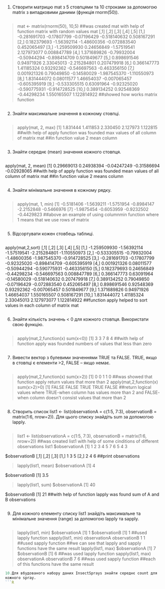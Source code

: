 ```R
```
1. Створити матрицю mat з 5 стовпцями та 10 строками за допомогою
matrix з випадковими даними (функція rnorm(50)).
```R
```
> mat <- matrix(rnorm(50), 10,5)
##was created mat with help of function matrix with random values
> mat
[,1]        [,2]        [,3]         [,4]         [,5]
[1,] -0.281691703 -0.17807799 -0.07196429 -0.518140632  0.508167291
[2,]  0.182379693 -1.56392114 -1.48600356 -0.072883540  0.452065497
[3,] -1.259509930  0.24656849 -1.57519541  2.127973077  0.008847789
[4,]  1.371689826 -0.79932004 -0.50944294 -0.898414709  0.501849677
[5,]  0.898691546  0.94971926  2.33045013 -2.215284801  0.207479918
[6,]  0.366147773  1.41185324  0.93292362 -0.546697563 -0.463356150
[7,]  0.001921326  0.79049850 -0.14580029 -1.987545370 -1.110550973
[8,]  1.831444072  0.08011577  1.46654037 -0.007065457 -0.605395919
[9,] -0.533305515  0.63091964 -0.92325020 -0.590775931 -0.914728525
[10,]  0.389134252  0.92548369 -0.44298234  1.550165507  1.122814922
##showed how works matrix function
```R
```
2. Знайти максимальне значення в кожному стовпці.
```R
```
> apply(mat, 2, max)
[1] 1.831444 1.411853 2.330450 2.127973 1.122815
##with help of apply function was founded max values of all column of matrix mat
##in function value 2 mean column
```R
```
3. Знайти середнє (mean) значення кожного стовпця.
```R
```
apply(mat, 2, mean)
[1]  0.29669013  0.24938394 -0.04247249 -0.31586694 -0.02928065
##with help of apply function was founded mean values of all column of matrix mat
##in function value 2 means column
```R
```
4. Знайти мінімальне значення в кожному рядку.
```R
```
> apply(mat, 1, min)
[1] -0.5181406 -1.5639211 -1.5751954 -0.8984147 -2.2152848 -0.5466976
[7] -1.9875454 -0.6053959 -0.9232502 -0.4429823
##above an example of using columnmin function where 1 means that we use rows of matrix
```R
```
5. Відсортувати кожен стовбець таблиці.
```R
```
apply(mat,2,sort)
[,1]        [,2]        [,3]         [,4]         [,5]
[1,] -1.259509930 -1.56392114 -1.57519541 -2.215284801 -1.110550973
[2,] -0.533305515 -0.79932004 -1.48600356 -1.987545370 -0.914728525
[3,] -0.281691703 -0.17807799 -0.92325020 -0.898414709 -0.605395919
[4,]  0.001921326  0.08011577 -0.50944294 -0.590775931 -0.463356150
[5,]  0.182379693  0.24656849 -0.44298234 -0.546697563  0.008847789
[6,]  0.366147773  0.63091964 -0.14580029 -0.518140632  0.207479918
[7,]  0.389134252  0.79049850 -0.07196429 -0.072883540  0.452065497
[8,]  0.898691546  0.92548369  0.93292362 -0.007065457  0.501849677
[9,]  1.371689826  0.94971926  1.46654037  1.550165507  0.508167291
[10,]  1.831444072  1.41185324  2.33045013  2.127973077  1.122814922
##function apply helped to sort values in each column of matrix mat
```R
```
6. Знайти кількість значень < 0 для кожного стовпця. Використати свою
функцію.
```R
```
> apply(mat,2,function(x) sum(x<0))
[1] 3 3 7 8 4
##with help of function apply was founded numbers of values that less than zero
```R
```
7. Вивести вектор з булевими значеннями TRUE та FALSE. TRUE, якщо в
стовпці є елементи >2, FALSE – якщо немає.
```R
```
> apply(mat,2,function(x) sum(x>2))
[1] 0 0 1 1 0
##was showed that function apply return values that more than 2
> apply(mat,2,function(x) sum(x>2)>0)
[1] FALSE FALSE  TRUE  TRUE FALSE
##return logical values where TRUE-when column has values more than 2 and FALSE- when column doesn't consist values that more than 2
```R
```
8. Створить список list1 <- list(observationA = c(1:5, 7:3), observationB = matrix(1:6, nrow=2)). Для цього списку знайдіть sum за допомогою lapply.
```R
```
> list1 <- list(observationA = c(1:5, 7:3), observationB = matrix(1:6, nrow=2))
##was created list1 with help of some cinditions of different observations
> list1
$observationA
[1] 1 2 3 4 5 7 6 5 4 3

$observationB
[,1] [,2] [,3]
[1,]    1    3    5
[2,]    2    4    6
##print observations
> lapply(list1, mean)
$observationA
[1] 4

$observationB
[1] 3.5

> lapply(list1, sum)
$observationA
[1] 40

$observationB
[1] 21
##with help of function lapply was found sum of A and B observations
```R
```
9. Для кожного елементу списку list1 знайдіть максимальне та мінімальне
значення (range) за допомогою lapply та sapply.
```R
```
> lapply(list1, min)
$observationA
[1] 1
$observationB
[1] 1
##used lapply function
> sapply(list1, min)
observationA observationB 
1            1 
##used sapply function
##we can see that lapply and sapply functions have the same result
> lapply(list1, max)
$observationA
[1] 7
$observationB
[1] 6
##was used lapply function
> sapply(list1, max)
observationA observationB 
7            6 
##was used sapply function
##each of this functions have the same result
```R
10.Для вбудованого набору даних InsectSprays знайти середнє count для
кожного spray.
```R
```



